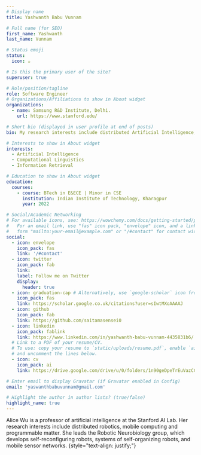 ```yaml
---
# Display name
title: Yashwanth Babu Vunnam

# Full name (for SEO)
first_name: Yashwanth 
last_name: Vunnam

# Status emoji
status: 
  icon: ☕️

# Is this the primary user of the site?
superuser: true

# Role/position/tagline
role: Software Engineer
# Organizations/Affiliations to show in About widget
organizations:
  - name: Samsung R&D Institute, Delhi. 
    url: https://www.stanford.edu/

# Short bio (displayed in user profile at end of posts)
bio: My research interests include distributed Artificial Intelligence, Natural Language Processing and Information Retrieval.

# Interests to show in About widget
interests:
  - Artificial Intelligence
  - Computational Linguistics
  - Information Retrieval

# Education to show in About widget
education:
  courses:
    - course: BTech in E&ECE | Minor in CSE
      institution: Indian Institute of Technology, Kharagpur
      year: 2022

# Social/Academic Networking
# For available icons, see: https://wowchemy.com/docs/getting-started/page-builder/#icons
#   For an email link, use "fas" icon pack, "envelope" icon, and a link in the
#   form "mailto:your-email@example.com" or "/#contact" for contact widget.
social:
  - icon: envelope
    icon_pack: fas
    link: '/#contact'
  - icon: twitter
    icon_pack: fab
    link: 
    label: Follow me on Twitter
    display:
      header: true
  - icon: graduation-cap # Alternatively, use `google-scholar` icon from `ai` icon pack
    icon_pack: fas
    link: https://scholar.google.co.uk/citations?user=sIwtMXoAAAAJ
  - icon: github
    icon_pack: fab
    link: https://github.com/saitamasensei0
  - icon: linkedin
    icon_pack: fablink
    link: https://www.linkedin.com/in/yashwanth-babu-vunnam-4435831b6/
  # Link to a PDF of your resume/CV.
  # To use: copy your resume to `static/uploads/resume.pdf`, enable `ai` icons in `params.yaml`,
  # and uncomment the lines below.
  - icon: cv
    icon_pack: ai
    link: https://drive.google.com/drive/u/0/folders/1n90geDpeTrEuVazCCN5TbvvqFwsLcAdm

# Enter email to display Gravatar (if Gravatar enabled in Config)
email: 'yaswanthbabuvunnam@gmail.com'

# Highlight the author in author lists? (true/false)
highlight_name: true
---
```


Alice Wu is a professor of artificial intelligence at the Stanford AI Lab. Her research interests include distributed robotics, mobile computing and programmable matter. She leads the Robotic Neurobiology group, which develops self-reconfiguring robots, systems of self-organizing robots, and mobile sensor networks.
{style="text-align: justify;"}
